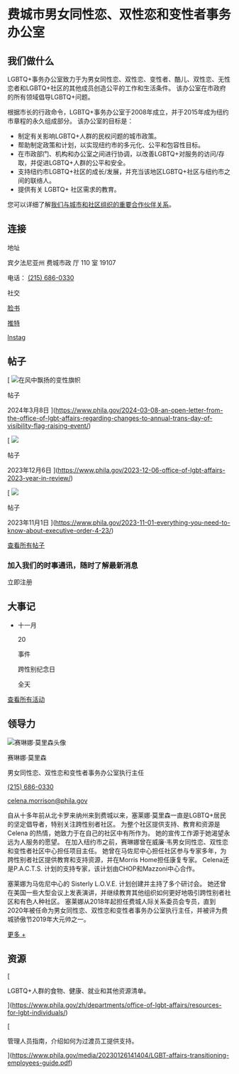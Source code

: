 # 费城市男女同性恋、双性恋和变性者事务办公室

## 我们做什么

LGBTQ+事务办公室致力于为男女同性恋、双性恋、变性者、酷儿、双性恋、无性恋者和LGBTQ+社区的其他成员创造公平的工作和生活条件。 该办公室在市政府的所有领域倡导LGBTQ+问题。

根据市长的行政命令，LGBTQ+事务办公室于2008年成立，并于2015年成为纽约市章程的永久组成部分。 该办公室的目标是：

-   制定有关影响LGBTQ+人群的民权问题的城市政策。
-   帮助制定政策和计划，以实现纽约市的多元化、公平和包容性目标。
-   在市政部门、机构和办公室之间进行协调，以改善LGBTQ+对服务的访问/存取，并促进LGBTQ+人群的公平和安全。
-   支持纽约市LGBTQ+社区的成长/发展，并充当该地区LGBTQ+社区与纽约市之间的联络人。
-   提供有关 LGBTQ+ 社区需求的教育。

您可以详细了解[我们与城市和社区组织的重要合作伙伴关系](https://www.phila.gov/zh/departments/office-of-lgbt-affairs/partnerships/)。

## 连接

地址

宾夕法尼亚州 费城市政 厅 110 室 19107

电话： [(215) 686-0330](tel:2156860330)

社交

[脸书](https://www.facebook.com/PhillyLGBTGov/)

[推特](https://www.twitter.com/PhillyLGBTgov)

[Instag](https://www.instagram.com/PhillyLGBTgov/)

## 帖子

[
![在风中飘扬的变性旗帜](https://www.phila.gov/media/20240308114213/Trans-Flag-700x400.jpg)

帖子

2024年3月8日
](https://www.phila.gov/2024-03-08-an-open-letter-from-the-office-of-lgbt-affairs-regarding-changes-to-annual-trans-day-of-visibility-flag-raising-event/)

[
![](https://www.phila.gov/media/20231206150410/2023-Year-in-Review-700x400.png)

帖子

2023年12月6日
](https://www.phila.gov/2023-12-06-office-of-lgbt-affairs-2023-year-in-review/)

[
![](https://www.phila.gov/media/20231101145712/IMG_4687-700x400.jpg)

帖子

2023年11月1日
](https://www.phila.gov/2023-11-01-everything-you-need-to-know-about-executive-order-4-23/)

[查看所有帖子](/the-latest/archives/?templates=post&templates=featured&department=LGBT+Affairs)

### 加入我们的时事通讯，随时了解最新消息

立即注册

## 大事记

-   十一月
    
    20
    
    事件
    
    跨性别纪念日
    
    全天
    

[查看所有活动](/the-latest/all-events/?category=Office%20of%20LGBT%20Affairs)

## 领导力

![赛琳娜·莫里森头像](https://www.phila.gov/media/20200827115850/Celena-Morrison-400x400.jpg)

赛琳娜·莫里森

男女同性恋、双性恋和变性者事务办公室执行主任

[(215) 686-0330](tel:2156860330)

[celena.morrison@phila.gov](mailto:celena.morrison@phila.gov)

自从十多年前从北卡罗来纳州来到费城以来，塞莱娜·莫里森一直是LGBTQ+居民的坚定倡导者，特别关注跨性别者社区。 为整个社区提供支持、教育和资源是 Celena 的热情，她致力于在自己的社区中有所作为。 她的宣传工作源于她渴望永远为人服务的愿望。 在加入纽约市之前，赛琳娜曾在威廉·韦男女同性恋、双性恋和变性者社区中心担任项目主任。 她曾在马佐尼中心担任社区参与专家多年，为跨性别者社区提供教育和支持资源，并在Morris Home担任康复专家。 Celena还是P.A.C.T.S. 计划的支持专家，该计划由CHOP和Mazzoni中心合作。

塞莱娜为马佐尼中心的 Sisterly L.O.V.E. 计划创建并主持了多个研讨会。 她还曾在美国一些大型会议上发表演讲，并继续教育其他组织如何更好地吸引跨性别者社区和有色人种社区。 塞莱娜从2018年起担任费城人际关系委员会专员，直到2020年被任命为男女同性恋、双性恋和变性者事务办公室执行主任，并被评为费城骄傲节2019年大元帅之一。

[更多 +](#)

## 资源

[

LGBTQ+人群的食物、健康、就业和其他资源清单。

](https://www.phila.gov/zh/departments/office-of-lgbt-affairs/resources-for-lgbt-individuals/)

[

管理人员指南，介绍如何为过渡员工提供支持。

](https://www.phila.gov/media/20230126141404/LGBT-affairs-transitioning-employees-guide.pdf)
